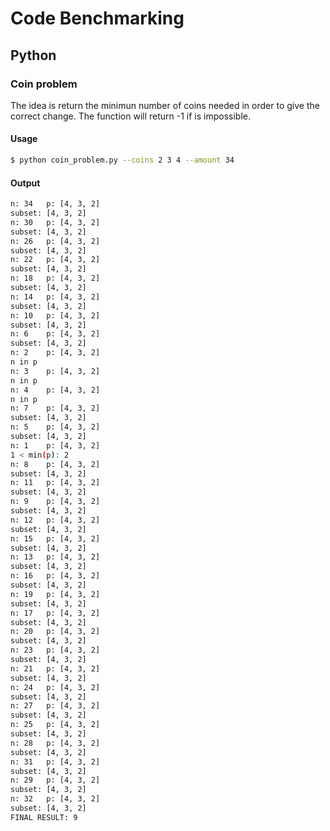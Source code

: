 # Code Benchmarking

## Python

### Coin problem

The idea is return the minimun number of coins needed in order to give
the correct change. The function will return -1 if is impossible.

#### Usage

```bash
$ python coin_problem.py --coins 2 3 4 --amount 34
```

#### Output


```bash
n: 34   p: [4, 3, 2]
subset: [4, 3, 2]
n: 30   p: [4, 3, 2]
subset: [4, 3, 2]
n: 26   p: [4, 3, 2]
subset: [4, 3, 2]
n: 22   p: [4, 3, 2]
subset: [4, 3, 2]
n: 18   p: [4, 3, 2]
subset: [4, 3, 2]
n: 14   p: [4, 3, 2]
subset: [4, 3, 2]
n: 10   p: [4, 3, 2]
subset: [4, 3, 2]
n: 6    p: [4, 3, 2]
subset: [4, 3, 2]
n: 2    p: [4, 3, 2]
n in p
n: 3    p: [4, 3, 2]
n in p
n: 4    p: [4, 3, 2]
n in p
n: 7    p: [4, 3, 2]
subset: [4, 3, 2]
n: 5    p: [4, 3, 2]
subset: [4, 3, 2]
n: 1    p: [4, 3, 2]
1 < min(p): 2
n: 8    p: [4, 3, 2]
subset: [4, 3, 2]
n: 11   p: [4, 3, 2]
subset: [4, 3, 2]
n: 9    p: [4, 3, 2]
subset: [4, 3, 2]
n: 12   p: [4, 3, 2]
subset: [4, 3, 2]
n: 15   p: [4, 3, 2]
subset: [4, 3, 2]
n: 13   p: [4, 3, 2]
subset: [4, 3, 2]
n: 16   p: [4, 3, 2]
subset: [4, 3, 2]
n: 19   p: [4, 3, 2]
subset: [4, 3, 2]
n: 17   p: [4, 3, 2]
subset: [4, 3, 2]
n: 20   p: [4, 3, 2]
subset: [4, 3, 2]
n: 23   p: [4, 3, 2]
subset: [4, 3, 2]
n: 21   p: [4, 3, 2]
subset: [4, 3, 2]
n: 24   p: [4, 3, 2]
subset: [4, 3, 2]
n: 27   p: [4, 3, 2]
subset: [4, 3, 2]
n: 25   p: [4, 3, 2]
subset: [4, 3, 2]
n: 28   p: [4, 3, 2]
subset: [4, 3, 2]
n: 31   p: [4, 3, 2]
subset: [4, 3, 2]
n: 29   p: [4, 3, 2]
subset: [4, 3, 2]
n: 32   p: [4, 3, 2]
subset: [4, 3, 2]
FINAL RESULT: 9
```